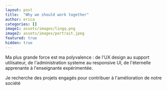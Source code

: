 ```yaml
---
layout: post
title:  "Why we should work together"
author: erica
categories: []
image1: assets/images/lingq.png
image2: assets/images/portrait.jpeg
featured: true
hidden: true
---
```


Ma plus grande force est ma polyvalence : de l'UX design au support utilisateur, de l'administration systeme au responsive UI, de l'éternelle apprenante à l'enseignante expérimentée.

Je recherche des projets engagés pour contribuer à l'amélioration de notre société